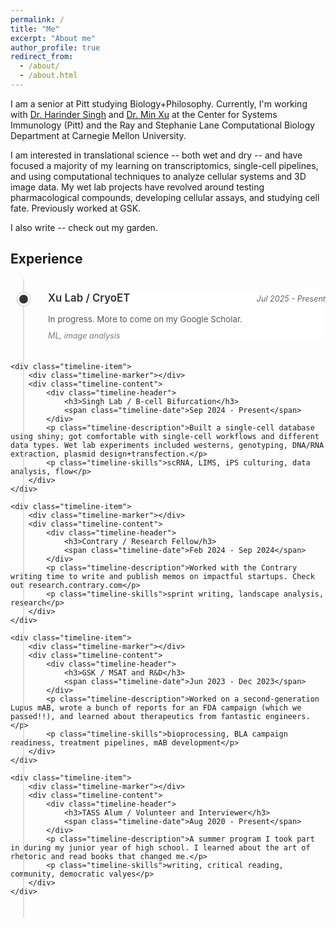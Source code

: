 ```yaml
---
permalink: /
title: "Me"
excerpt: "About me"
author_profile: true
redirect_from: 
  - /about/
  - /about.html
---
```


I am a senior at Pitt studying Biology+Philosophy. Currently, I'm working with [Dr. Harinder Singh](https://scholar.google.com/citations?user=lwaeuvkAAAAJ&hl=en) and [Dr. Min Xu](https://xulabs.github.io/min-xu/) at the Center for Systems Immunology (Pitt) and the Ray and Stephanie Lane Computational Biology Department at Carnegie Mellon University.

I am interested in translational science -- both wet and dry -- and have focused a majority of my learning on transcriptomics, single-cell pipelines, and using computational techniques to analyze cellular systems and 3D image data. My wet lab projects have revolved around testing pharmacological compounds, developing cellular assays, and studying cell fate. Previously worked at GSK.

I also write -- check out my garden.

## Experience

<div class="timeline">
    <div class="timeline-item">
        <div class="timeline-marker"></div>
        <div class="timeline-content">
            <div class="timeline-header">
                <h3>Xu Lab / CryoET</h3>
                <span class="timeline-date">Jul 2025 - Present</span>
            </div>
            <p class="timeline-description">In progress. More to come on my Google Scholar.</p>
            <p class="timeline-skills">ML, image analysis</p>
        </div>
    </div>

    <div class="timeline-item">
        <div class="timeline-marker"></div>
        <div class="timeline-content">
            <div class="timeline-header">
                <h3>Singh Lab / B-cell Bifurcation</h3>
                <span class="timeline-date">Sep 2024 - Present</span>
            </div>
            <p class="timeline-description">Built a single-cell database using shiny; got comfortable with single-cell workflows and different data types. Wet lab experiments included westerns, genotyping, DNA/RNA extraction, plasmid design+transfection.</p>
            <p class="timeline-skills">scRNA, LIMS, iPS culturing, data analysis, flow</p>
        </div>
    </div>

    <div class="timeline-item">
        <div class="timeline-marker"></div>
        <div class="timeline-content">
            <div class="timeline-header">
                <h3>Contrary / Research Fellow/h3>
                <span class="timeline-date">Feb 2024 - Sep 2024</span>
            </div>
            <p class="timeline-description">Worked with the Contrary writing time to write and publish memos on impactful startups. Check out research.contrary.com</p>
            <p class="timeline-skills">sprint writing, landscape analysis, research</p>
        </div>
    </div>

    <div class="timeline-item">
        <div class="timeline-marker"></div>
        <div class="timeline-content">
            <div class="timeline-header">
                <h3>GSK / MSAT and R&D</h3>
                <span class="timeline-date">Jun 2023 - Dec 2023</span>
            </div>
            <p class="timeline-description">Worked on a second-generation Lupus mAB, wrote a bunch of reports for an FDA campaign (which we passed!!), and learned about therapeutics from fantastic engineers.</p>
            <p class="timeline-skills">bioprocessing, BLA campaign readiness, treatment pipelines, mAB development</p>
        </div>
    </div>

    <div class="timeline-item">
        <div class="timeline-marker"></div>
        <div class="timeline-content">
            <div class="timeline-header">
                <h3>TASS Alum / Volunteer and Interviewer</h3>
                <span class="timeline-date">Aug 2020 - Present</span>
            </div>
            <p class="timeline-description">A summer program I took part in during my junior year of high school. I learned about the art of rhetoric and read books that changed me.</p>
            <p class="timeline-skills">writing, critical reading, community, democratic valyes</p>
        </div>
    </div>
</div>

<style>
/* Timeline Styles */
.timeline {
    position: relative;
    padding: 20px 0;
    margin-top: 20px;
}

.timeline::before {
    content: '';
    position: absolute;
    left: 20px;
    top: 0;
    bottom: 0;
    width: 2px;
    background: #e0e0e0;
}

.timeline-item {
    position: relative;
    padding-left: 60px;
    margin-bottom: 35px;
}

.timeline-marker {
    position: absolute;
    left: 14px;
    top: 5px;
    width: 14px;
    height: 14px;
    background: #333;
    border-radius: 50%;
    box-shadow: 0 0 0 3px #fff, 0 0 0 5px #e0e0e0;
}

.timeline-content {
    background: #fff;
    padding: 0;
}

.timeline-header {
    display: flex;
    justify-content: space-between;
    align-items: baseline;
    margin-bottom: 10px;
    flex-wrap: wrap;
}

.timeline-header h3 {
    margin: 0;
    font-size: 1.2em;
    font-weight: 600;
    color: #333;
}

.timeline-date {
    font-size: 0.9em;
    color: #666;
    font-style: italic;
}

.timeline-description {
    color: #555;
    line-height: 1.6;
    margin-bottom: 8px;
    font-size: 0.95em;
}

.timeline-skills {
    color: #777;
    font-style: italic;
    font-size: 0.9em;
    margin: 0;
}

/* Responsive Design */
@media (max-width: 768px) {
    .timeline::before {
        left: 15px;
    }
    
    .timeline-item {
        padding-left: 45px;
    }
    
    .timeline-marker {
        left: 9px;
        width: 12px;
        height: 12px;
    }
    
    .timeline-header {
        flex-direction: column;
    }
    
    .timeline-date {
        margin-top: 5px;
    }
}</style>
